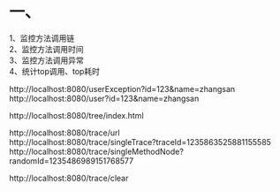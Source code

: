 # 一、

1、监控方法调用链  
2、监控方法调用时间       
3、监控方法调用异常  
4、统计top调用、top耗时  
     
     
http://localhost:8080/userException?id=123&name=zhangsan
http://localhost:8080/user?id=123&name=zhangsan

http://localhost:8080/tree/index.html 


http://localhost:8080/trace/url  
http://localhost:8080/trace/singleTrace?traceId=1235863525881155585  
http://localhost:8080/trace/singleMethodNode?randomId=1235486989151768577    

http://localhost:8080/trace/clear  
     